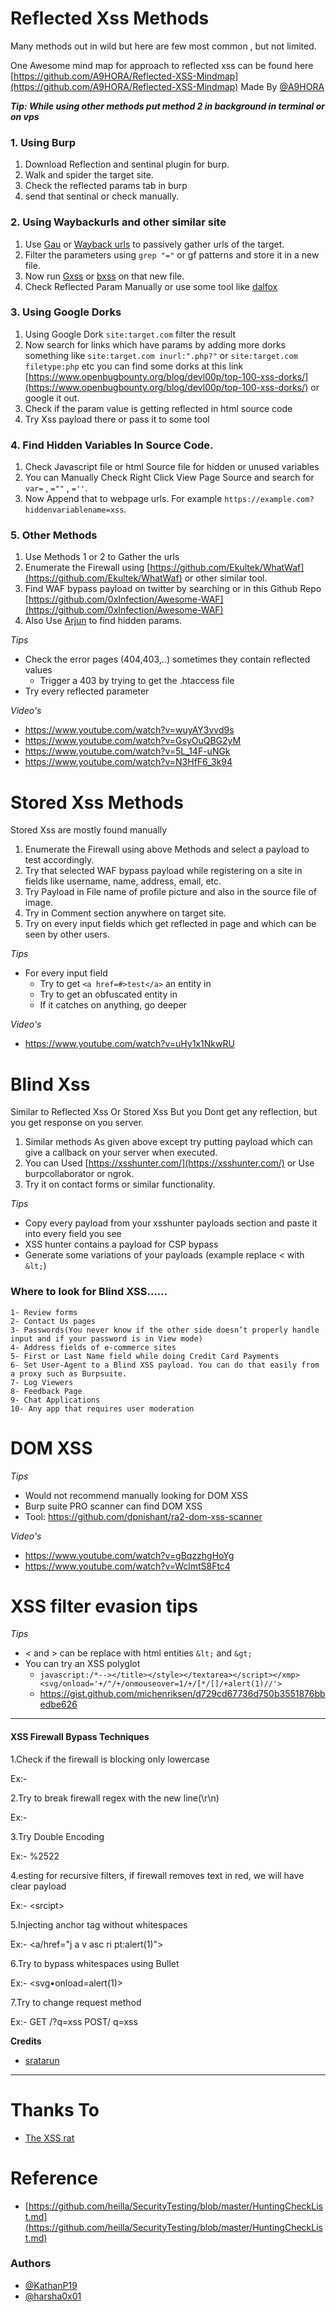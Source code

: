 # Reflected Xss Methods
Many methods out in wild but here are few most common , but not limited.

One Awesome mind map for approach to reflected xss can be found here [https://github.com/A9HORA/Reflected-XSS-Mindmap](https://github.com/A9HORA/Reflected-XSS-Mindmap) Made By [@A9HORA](https://twitter.com/A9HORA)

***Tip: While using other methods put method 2 in background in terminal or on vps***

### 1. Using Burp
 1. Download Reflection and sentinal plugin for burp.
 2. Walk and spider the target site.
 3. Check the reflected params tab in burp
 4. send that sentinal or check manually.
 
### 2. Using Waybackurls and other similar site
 1. Use [Gau](https://github.com/lc/gau) or [Wayback urls](https://github.com/tomnomnom/waybackurls) to passively gather urls of the target.
 2. Filter the parameters using `grep "="` or gf patterns and store it in a new file.
 3. Now run [Gxss](https://github.com/KathanP19/Gxss) or [bxss](https://github.com/ethicalhackingplayground/bxss/) on that new file.
 4. Check Reflected Param Manually or use some tool like [dalfox](https://github.com/hahwul/dalfox) 

### 3. Using Google Dorks
 1. Using Google Dork `site:target.com` filter the result
 2. Now search for links which have params by adding more dorks something like `site:target.com inurl:".php?"` or `site:target.com filetype:php` etc
    you can find some dorks at this link [https://www.openbugbounty.org/blog/devl00p/top-100-xss-dorks/](https://www.openbugbounty.org/blog/devl00p/top-100-xss-dorks/) or google it out.
 3. Check if the param value is getting reflected in html source code 
 4. Try Xss payload there or pass it to some tool
 
### 4. Find Hidden Variables In Source Code.
 1. Check Javascript file or html Source file for hidden or unused variables 
 2. You can Manually Check Right Click View Page Source and search for `var=` , `=""` , `=''`.
 3. Now Append that to webpage urls. For example `https://example.com?hiddenvariablename=xss`.
 
### 5. Other Methods
 1. Use Methods 1 or 2 to Gather the urls
 2. Enumerate the Firewall using [https://github.com/Ekultek/WhatWaf](https://github.com/Ekultek/WhatWaf) or other similar tool.
 3. Find WAF bypass payload on twitter by searching or in this Github Repo [https://github.com/0xInfection/Awesome-WAF](https://github.com/0xInfection/Awesome-WAF)
 4. Also Use [Arjun](https://github.com/s0md3v/Arjun) to find hidden params.

*Tips*
- Check the error pages (404,403,..) sometimes they contain reflected values
	- Trigger a 403 by trying to get the .htaccess file
- Try every reflected parameter

*Video's*
- https://www.youtube.com/watch?v=wuyAY3vvd9s
- https://www.youtube.com/watch?v=GsyOuQBG2yM
- https://www.youtube.com/watch?v=5L_14F-uNGk
- https://www.youtube.com/watch?v=N3HfF6_3k94
 
# Stored Xss Methods
Stored Xss are mostly found manually
 1. Enumerate the Firewall using above Methods and select a payload to test accordingly.
 2. Try that selected WAF bypass payload while registering on a site in fields like username, name, address, email, etc.
 3. Try Payload in File name of profile picture and also in the source file of image.
 4. Try in Comment section anywhere on target site.
 5. Try on every input fields which get reflected in page and which can be seen by other users.

*Tips*
- For every input field
	- Try to get ```<a href=#>test</a>``` an entity in
	- Try to get an obfuscated entity in
	- If it catches on anything, go deeper

*Video's*
- https://www.youtube.com/watch?v=uHy1x1NkwRU

# Blind Xss
Similar to Reflected Xss Or Stored Xss But you Dont get any reflection, but you get response on you server.

 1. Similar methods As given above except try putting payload which can give a callback on your server when executed.
 2. You can Used [https://xsshunter.com/](https://xsshunter.com/) or Use burpcollaborator or ngrok.
 3. Try it on contact forms or similar functionality.

*Tips*
- Copy every payload from your xsshunter payloads section and paste it into every field you see
- XSS hunter contains a payload for CSP bypass
- Generate some variations of your payloads (example replace < with `&lt;`)

### Where to look for Blind XSS……
```
1- Review forms
2- Contact Us pages
3- Passwords(You never know if the other side doesn’t properly handle input and if your password is in View mode)
4- Address fields of e-commerce sites
5- First or Last Name field while doing Credit Card Payments
6- Set User-Agent to a Blind XSS payload. You can do that easily from a proxy such as Burpsuite.
7- Log Viewers
8- Feedback Page
9- Chat Applications
10- Any app that requires user moderation
```

# DOM XSS

*Tips*
- Would not recommend manually looking for DOM XSS
- Burp suite PRO scanner can find DOM XSS
- Tool: https://github.com/dpnishant/ra2-dom-xss-scanner

*Video's*
- https://www.youtube.com/watch?v=gBqzzhgHoYg
- https://www.youtube.com/watch?v=WclmtS8Ftc4

# XSS filter evasion tips

*Tips*
- < and > can be replace with html entities `&lt;` and `&gt;`
- You can try an XSS polyglot
	- ```javascript:/*--></title></style></textarea></script></xmp><svg/onload='+/"/+/onmouseover=1/+/[*/[]/+alert(1)//'>```
	- https://gist.github.com/michenriksen/d729cd67736d750b3551876bbedbe626
	
------
#### XSS Firewall Bypass Techniques

1.Check if the firewall is blocking only lowercase

Ex:- <scRipT>alert(1)</scRipT>

2.Try to break firewall regex with the  new line(\r\n)

Ex:- <script>%0alert(1)</script>

3.Try Double Encoding

Ex:- %2522

4.esting for recursive filters, if firewall removes text in red, we will have clear payload

Ex:- <src<script>ipt>alert(1);</scr</script>ipt>

5.Injecting anchor tag without whitespaces

Ex:- <a/href="j&Tab;a&Tab;v&Tab;asc&Tab;ri&Tab;pt:alert&lpar;1&rpar;">

6.Try to bypass whitespaces using Bullet

Ex:- <svg•onload=alert(1)>

7.Try to change request method

Ex:- GET /?q=xss  POST/
                  q=xss


**Credits** 

- [sratarun](https://twitter.com/sratarun)


-------

# Thanks To
* [The XSS rat](https://www.youtube.com/channel/UCjBhClJ59W4hfUly51i11hg)

# Reference
* [https://github.com/heilla/SecurityTesting/blob/master/HuntingCheckList.md](https://github.com/heilla/SecurityTesting/blob/master/HuntingCheckList.md)

### Authors
* [@KathanP19](https://twitter.com/KathanP19)
* [@harsha0x01](https://twitter.com/harsha0x01)

